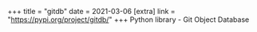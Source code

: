 +++
title = "gitdb"
date = 2021-03-06
[extra]
link = "https://pypi.org/project/gitdb/"
+++
Python library - Git Object Database

